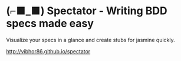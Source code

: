 (⌐■_■) Spectator - Writing BDD specs made easy
===============================================

Visualize your specs in a glance and create stubs for jasmine quickly.

http://vibhor86.github.io/spectator
